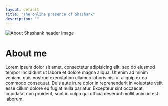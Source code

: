 ```yaml
---
layout: default
title: "The online presence of Shashank"
description: ""
---
```


<div class="about {% if site.scrollappear_enabled %}scrollappear{% endif %}">
  <img src="{{ 'assets/about.jpg' | absolute_url }}" alt="About Shashank header image" />
  <h1>About me</h1>
  <p>
    Lorem ipsum dolor sit amet, consectetur adipisicing elit, sed do eiusmod
    tempor incididunt ut labore et dolore magna aliqua. Ut enim ad minim veniam,
    quis nostrud exercitation ullamco laboris nisi ut aliquip ex ea commodo
    consequat. Duis aute irure dolor in reprehenderit in voluptate velit esse
    cillum dolore eu fugiat nulla pariatur. Excepteur sint occaecat cupidatat
    non proident, sunt in culpa qui officia deserunt mollit anim id est laborum.
  </p>
</div>
